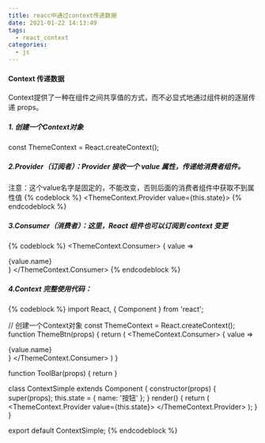 ```yaml
---
title: reacc中通过context传递数据
date: 2021-01-22 14:13:49
tags:
  - react_context
categories:
  - js
---
```

####  Context 传递数据
Context提供了一种在组件之间共享值的方式，而不必显式地通过组件树的逐层传递 props。
##### 1. 创建一个Context对象
const ThemeContext = React.createContext();
##### 2.Provider（订阅者）：Provider 接收一个 value 属性，传递给消费者组件。
注意：这个value名字是固定的，不能改变，否则后面的消费者组件中获取不到属性值
{% codeblock %}
<ThemeContext.Provider value={this.state}>
{% endcodeblock %}
##### 3.Consumer（消费者）：这里，React 组件也可以订阅到 context 变更
{% codeblock %}
<ThemeContext.Consumer>
   {
     value => <div>{value.name}</div>
   }
</ThemeContext.Consumer>
{% endcodeblock %}
##### 4.Context 完整使用代码：
{% codeblock %}
import React, { Component } from 'react';

// 创建一个Context对象
const ThemeContext = React.createContext();
function ThemeBtn(props) {
  return (
    <ThemeContext.Consumer>
      {
        value => <div>{value.name}</div>
      }
    </ThemeContext.Consumer>
  )
}

function ToolBar(props) {
  return <ThemeBtn></ThemeBtn>
}

class ContextSimple extends Component {
  constructor(props) {
    super(props);
    this.state = {
      name: '按钮'
    };
  }
  render() {
    return (
      <ThemeContext.Provider value={this.state}>
        <ToolBar></ToolBar>
      </ThemeContext.Provider>
    );
  }
}

export default ContextSimple;
{% endcodeblock %}